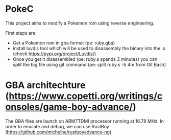 # PokeC
This project aims to modify a Pokemon rom using reverse engineering.

First steps are:
* Get a Pokemon rom in gba format (pe: ruby.gba)
* install luvdis tool which will be used to disassembly the binary into the .s (check https://pypi.org/project/Luvdis/)
* Once you get it disassembled (pe: ruby.s spends 3 minutes) you can split the big file using git command (pe: split ruby.s -b 4m from Git Bash)

# GBA architechture (https://www.copetti.org/writings/consoles/game-boy-advance/)
The GBA files are launch on ARM7TDMI processor running at 16.78 MHz.
In order to emulate and debug, we can use RustBoy (https://github.com/michelhe/rustboyadvance-ng)